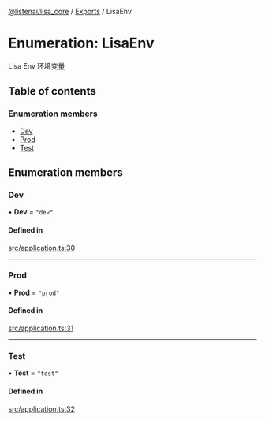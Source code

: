 [@listenai/lisa_core](../README.md) / [Exports](../modules.md) / LisaEnv

# Enumeration: LisaEnv

Lisa Env 环境变量

## Table of contents

### Enumeration members

- [Dev](lisaenv.md#dev)
- [Prod](lisaenv.md#prod)
- [Test](lisaenv.md#test)

## Enumeration members

### Dev

• **Dev** = `"dev"`

#### Defined in

[src/application.ts:30](https://github.com/LISTENAI/lisa-core/blob/ef9fd4c/src/application.ts#L30)

___

### Prod

• **Prod** = `"prod"`

#### Defined in

[src/application.ts:31](https://github.com/LISTENAI/lisa-core/blob/ef9fd4c/src/application.ts#L31)

___

### Test

• **Test** = `"test"`

#### Defined in

[src/application.ts:32](https://github.com/LISTENAI/lisa-core/blob/ef9fd4c/src/application.ts#L32)
